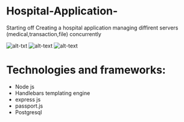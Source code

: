 # Hospital-Application-
Starting off Creating a hospital application managing diffirent servers (medical,transaction,file) concurrently

![alt-txt](https://seeklogo.com/images/N/nodejs-logo-FBE122E377-seeklogo.com.png)
![alt-text](https://encrypted-tbn0.gstatic.com/images?q=tbn:ANd9GcTnSFlHSt-wzUie8oWz7e1TowYf0rEewPH4zw&usqp=CAU)
![alt-text](https://encrypted-tbn0.gstatic.com/images?q=tbn:ANd9GcRPORgrlUhEVsUIayFGnk8sjiIYVWfqJQvVxg&usqp=CAU)

# Technologies and frameworks:
- Node js
- Handlebars templating engine
- express js
- passport.js
- Postgresql
